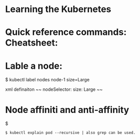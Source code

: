 # Learning the Kubernetes 

# Quick reference commands: Cheatsheet:

# Lable a node:
$ kubectl label nodes node-1 size=Large

xml definaiton
~~
 nodeSelector:
  size: Large
~~
 
# Node affiniti and anti-affinity
$ 


	$ kubectl explain pod --recursive | also grep can be used. 
